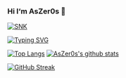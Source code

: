 ### Hi I‘m AsZer0s 👋

[![SNK]([https://raw.githubusercontent.com/AsZer0s/AsZer0s/refs/heads/output/github-contribution-grid-snake-dark.svg)](zerospace.dev)

[![Typing SVG](https://readme-typing-svg.herokuapp.com?font=Rubik&duration=3000&pause=1000&random=false&width=435&lines=CoreNya;One+Of+The+Cutest+Cats+In+The+World)](https://hiyun.top)

[![Top Langs](https://github-readme-stats.vercel.app/api/top-langs/?username=AsZer0s&langs_count=10&layout=compact&theme=nightowl)](https://hiyun.top) [![AsZer0s's github stats](https://github-readme-stats.vercel.app/api?username=AsZer0s&count_private=true&show_icons=true&theme=nightowl)](https://hiyun.top)

[![GitHub Streak](https://streak-stats.demolab.com?user=AsZer0s&theme=shades-of-purple&date_format=n%2Fj%5B%2FY%5D)](https://hiyun.top)
